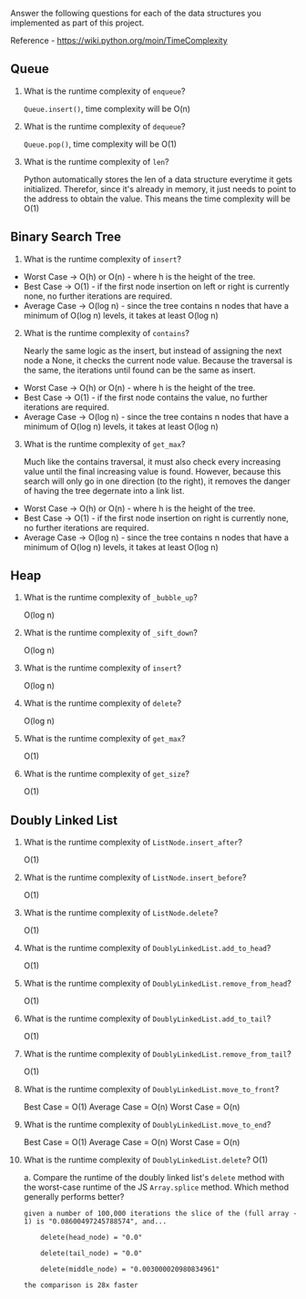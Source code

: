 Answer the following questions for each of the data structures you implemented as part of this project.

Reference - https://wiki.python.org/moin/TimeComplexity

## Queue

1. What is the runtime complexity of `enqueue`?

    `Queue.insert()`, time complexity will be O(n)

2. What is the runtime complexity of `dequeue`?

    `Queue.pop()`, time complexity will be O(1)

3. What is the runtime complexity of `len`?

    Python automatically stores the len of a data structure everytime it gets initialized.
    Therefor, since it's already in memory, it just needs to point to the address to obtain the value.
    This means the time complexity will be O(1)

## Binary Search Tree

1. What is the runtime complexity of `insert`?
* Worst Case -> O(h) or O(n) - where h is the height of the tree.
* Best Case -> O(1) - if the first node insertion on left or right is currently none, no further iterations are required.
* Average Case -> O(log n) - since the tree contains n nodes that have a minimum of O(log n) levels, it takes at least O(log n)

2. What is the runtime complexity of `contains`?

    Nearly the same logic as the insert, but instead of assigning the next node a None, it checks the current node value.
    Because the traversal is the same, the iterations until found can be the same as insert.
* Worst Case -> O(h) or O(n) - where h is the height of the tree.
* Best Case -> O(1) - if the first node contains the value, no further iterations are required.
* Average Case -> O(log n) - since the tree contains n nodes that have a minimum of O(log n) levels, it takes at least O(log n)

3. What is the runtime complexity of `get_max`?

    Much like the contains traversal, it must also check every increasing value until the final increasing value is found.
    However, because this search will only go in one direction (to the right), it removes the danger of having the tree degernate into a link list.
* Worst Case -> O(h) or O(n) - where h is the height of the tree.
* Best Case -> O(1) - if the first node insertion on right is currently none, no further iterations are required.
* Average Case -> O(log n) - since the tree contains n nodes that have a minimum of O(log n) levels, it takes at least O(log n)

## Heap

1. What is the runtime complexity of `_bubble_up`?

    O(log n)

2. What is the runtime complexity of `_sift_down`?

    O(log n)

3. What is the runtime complexity of `insert`?

    O(log n)

4. What is the runtime complexity of `delete`?

    O(log n)

5. What is the runtime complexity of `get_max`?

    O(1)

5. What is the runtime complexity of `get_size`?

    O(1)

## Doubly Linked List

1. What is the runtime complexity of `ListNode.insert_after`?

    O(1)

2. What is the runtime complexity of `ListNode.insert_before`?

    O(1)

3. What is the runtime complexity of `ListNode.delete`?

    O(1)

4. What is the runtime complexity of `DoublyLinkedList.add_to_head`?

    O(1)

5. What is the runtime complexity of `DoublyLinkedList.remove_from_head`?

    O(1)

6. What is the runtime complexity of `DoublyLinkedList.add_to_tail`?

    O(1)

7. What is the runtime complexity of `DoublyLinkedList.remove_from_tail`?

    O(1)

8. What is the runtime complexity of `DoublyLinkedList.move_to_front`?

    Best Case = O(1)
    Average Case = O(n)
    Worst Case = O(n)

9. What is the runtime complexity of `DoublyLinkedList.move_to_end`?

    Best Case = O(1)
    Average Case = O(n)
    Worst Case = O(n)

10. What is the runtime complexity of `DoublyLinkedList.delete`?
    O(1)

    a. Compare the runtime of the doubly linked list's `delete` method with the worst-case runtime of the JS `Array.splice` method. Which method generally performs better?

        given a number of 100,000 iterations the slice of the (full array - 1) is "0.08600497245788574", and...

            delete(head_node) = "0.0"

            delete(tail_node) = "0.0"

            delete(middle_node) = "0.003000020980834961"

        the comparison is 28x faster